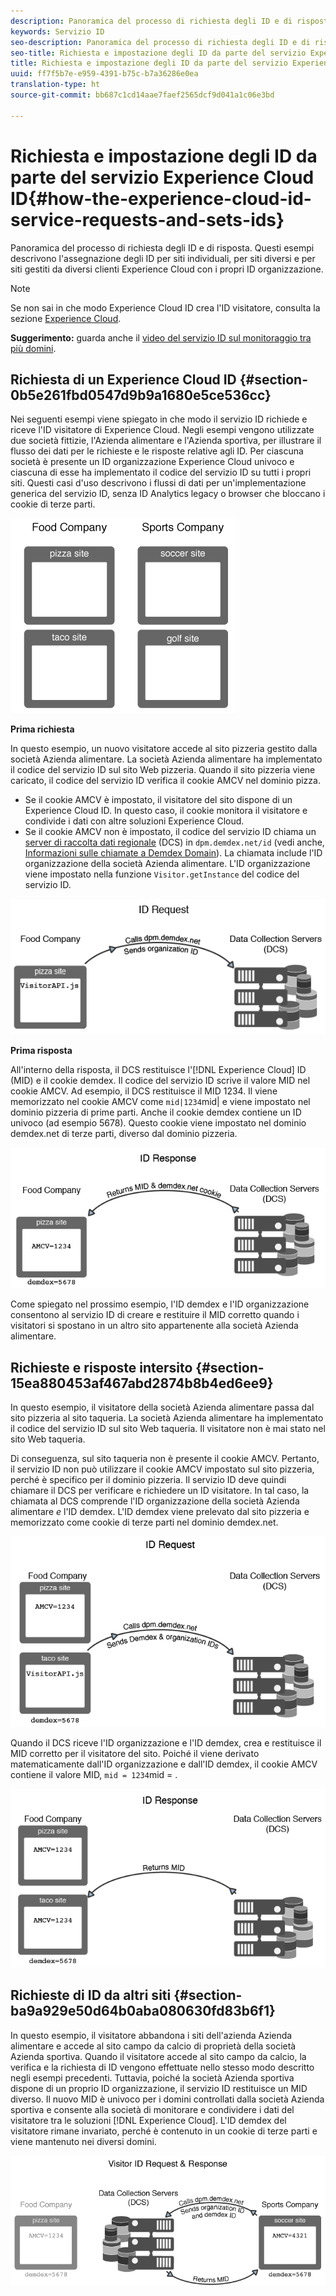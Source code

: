 ```yaml
---
description: Panoramica del processo di richiesta degli ID e di risposta. Questi esempi descrivono l'assegnazione degli ID per siti individuali, per siti diversi e per siti gestiti da diversi clienti Experience Cloud con i propri ID organizzazione.
keywords: Servizio ID
seo-description: Panoramica del processo di richiesta degli ID e di risposta. Questi esempi descrivono l'assegnazione degli ID per siti individuali, per siti diversi e per siti gestiti da diversi clienti Experience Cloud con i propri ID organizzazione.
seo-title: Richiesta e impostazione degli ID da parte del servizio Experience Cloud ID
title: Richiesta e impostazione degli ID da parte del servizio Experience Cloud ID
uuid: ff7f5b7e-e959-4391-b75c-b7a36286e0ea
translation-type: ht
source-git-commit: bb687c1cd14aae7faef2565dcf9d041a1c06e3bd

---
```



# Richiesta e impostazione degli ID da parte del servizio Experience Cloud ID{#how-the-experience-cloud-id-service-requests-and-sets-ids}

Panoramica del processo di richiesta degli ID e di risposta. Questi esempi descrivono l&#39;assegnazione degli ID per siti individuali, per siti diversi e per siti gestiti da diversi clienti Experience Cloud con i propri ID organizzazione.

>[!NOTE]
>
>Se non sai in che modo Experience Cloud ID crea l&#39;ID visitatore, consulta la sezione [Experience Cloud](../mcvid-introduction/mcvid-cookies.md).

**Suggerimento:** guarda anche il [video del servizio ID sul monitoraggio tra più domini](https://helpx.adobe.com/it/marketing-cloud-core/kb/MCID/CrossDomain.html).

## Richiesta di un Experience Cloud ID {#section-0b5e261fbd0547d9b9a1680e5ce536cc}

Nei seguenti esempi viene spiegato in che modo il servizio ID richiede e riceve l&#39;ID visitatore di Experience Cloud. Negli esempi vengono utilizzate due società fittizie, l&#39;Azienda alimentare e l&#39;Azienda sportiva, per illustrare il flusso dei dati per le richieste e le risposte relative agli ID. Per ciascuna società è presente un ID organizzazione Experience Cloud univoco e ciascuna di esse ha implementato il codice del servizio ID su tutti i propri siti. Questi casi d&#39;uso descrivono i flussi di dati per un&#39;implementazione generica del servizio ID, senza ID Analytics legacy o browser che bloccano i cookie di terze parti.

![](assets/sample_sites.png)

**Prima richiesta**

In questo esempio, un nuovo visitatore accede al sito pizzeria gestito dalla società Azienda alimentare. La società Azienda alimentare ha implementato il codice del servizio ID sul sito Web pizzeria. Quando il sito pizzeria viene caricato, il codice del servizio ID verifica il cookie AMCV nel dominio pizza.

* Se il cookie AMCV è impostato, il visitatore del sito dispone di un Experience Cloud ID. In questo caso, il cookie monitora il visitatore e condivide i dati con altre soluzioni Experience Cloud.
* Se il cookie AMCV non è impostato, il codice del servizio ID chiama un [server di raccolta dati regionale](https://marketing.adobe.com/resources/help/en_US/aam/?f=c_compcollect.html) (DCS) in `dpm.demdex.net/id` (vedi anche, [Informazioni sulle chiamate a Demdex Domain](https://marketing.adobe.com/resources/help/en_US/aam/demdex-calls.html)). La chiamata include l&#39;ID organizzazione della società Azienda alimentare. L&#39;ID organizzazione viene impostato nella funzione `Visitor.getInstance` del codice del servizio ID.

![](assets/request1.png)

**Prima risposta**

All&#39;interno della risposta, il DCS restituisce l&#39;[!DNL Experience Cloud] ID (MID) e il cookie demdex. Il codice del servizio ID scrive il valore MID nel cookie AMCV. Ad esempio, il DCS restituisce il MID 1234. Il viene memorizzato nel cookie AMCV come `mid|1234`mid| e viene impostato nel dominio pizzeria di prime parti. Anche il cookie demdex contiene un ID univoco (ad esempio 5678). Questo cookie viene impostato nel dominio demdex.net di terze parti, diverso dal dominio pizzeria.

![](assets/response1.png)

Come spiegato nel prossimo esempio, l&#39;ID demdex e l&#39;ID organizzazione consentono al servizio ID di creare e restituire il MID corretto quando i visitatori si spostano in un altro sito appartenente alla società Azienda alimentare.

## Richieste e risposte intersito {#section-15ea880453af467abd2874b8b4ed6ee9}

In questo esempio, il visitatore della società Azienda alimentare passa dal sito pizzeria al sito taqueria. La società Azienda alimentare ha implementato il codice del servizio ID sul sito Web taqueria. Il visitatore non è mai stato nel sito Web taqueria.

Di conseguenza, sul sito taqueria non è presente il cookie AMCV. Pertanto, il servizio ID non può utilizzare il cookie AMCV impostato sul sito pizzeria, perché è specifico per il dominio pizzeria. Il servizio ID deve quindi chiamare il DCS per verificare e richiedere un ID visitatore. In tal caso, la chiamata al DCS comprende l&#39;ID organizzazione della società Azienda alimentare *e* l&#39;ID demdex. L&#39;ID demdex viene prelevato dal sito pizzeria e memorizzato come cookie di terze parti nel dominio demdex.net.

![](assets/request2.png)

Quando il DCS riceve l&#39;ID organizzazione e l&#39;ID demdex, crea e restituisce il MID corretto per il visitatore del sito. Poiché il viene derivato matematicamente dall&#39;ID organizzazione e dall&#39;ID demdex, il cookie AMCV contiene il valore MID, `mid = 1234`mid = .

![](assets/response2.png)

## Richieste di ID da altri siti {#section-ba9a929e50d64b0aba080630fd83b6f1}

In questo esempio, il visitatore abbandona i siti dell&#39;azienda Azienda alimentare e accede al sito campo da calcio di proprietà della società Azienda sportiva. Quando il visitatore accede al sito campo da calcio, la verifica e la richiesta di ID vengono effettuate nello stesso modo descritto negli esempi precedenti. Tuttavia, poiché la società Azienda sportiva dispone di un proprio ID organizzazione, il servizio ID restituisce un MID diverso. Il nuovo MID è univoco per i domini controllati dalla società Azienda sportiva e consente alla società di monitorare e condividere i dati del visitatore tra le soluzioni [!DNL Experience Cloud]. L&#39;ID demdex del visitatore rimane invariato, perché è contenuto in un cookie di terze parti e viene mantenuto nei diversi domini.

![](assets/req_resp.png)

